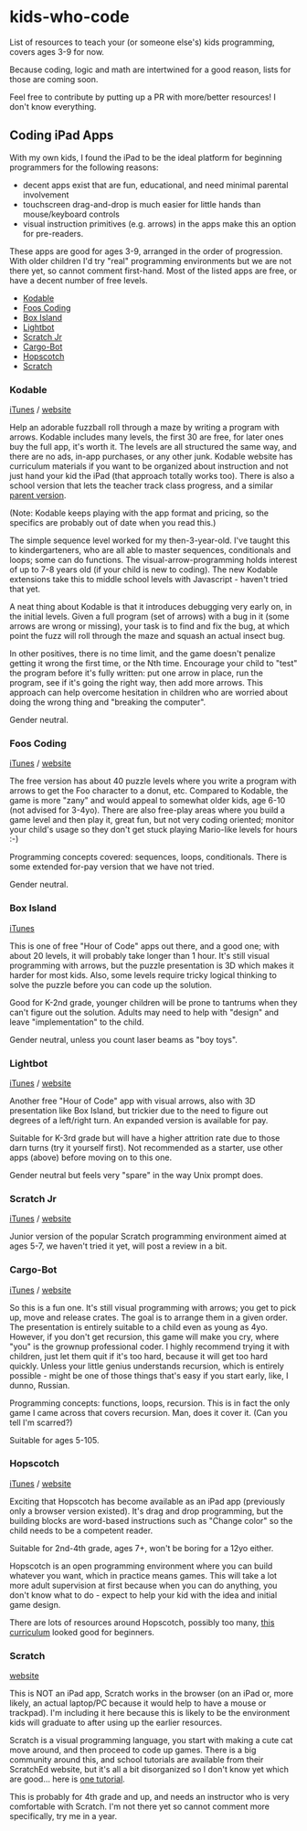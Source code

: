 # kids-who-code

List of resources to teach your (or someone else's) kids programming, covers ages 3-9 for now.

Because coding, logic and math are intertwined for a good reason, lists for those are coming soon.

Feel free to contribute by putting up a PR with more/better resources! I don't know everything.

## Coding iPad Apps

With my own kids, I found the iPad to be the ideal platform for beginning programmers for the following reasons:
* decent apps exist that are fun, educational, and need minimal parental involvement
* touchscreen drag-and-drop is much easier for little hands than mouse/keyboard controls
* visual instruction primitives (e.g. arrows) in the apps make this an option for pre-readers.

These apps are good for ages 3-9, arranged in the order of progression. With older children I'd try "real" programming environments but we are not there yet, so cannot comment first-hand. Most of the listed apps are free, or have a decent number of free levels.

* [Kodable](#kodable)
* [Foos Coding](#foos-coding)
* [Box Island](#box-island)
* [Lightbot](#lightbot)
* [Scratch Jr](#scratch-jr)
* [Cargo-Bot](#cargo-bot)
* [Hopscotch](#hopscotch)
* [Scratch](#scratch)

### Kodable

[iTunes](https://itunes.apple.com/us/app/kodable-k-5-coding-curriculum/id577673067?mt=8) / [website](https://www.kodable.com/)

Help an adorable fuzzball roll through a maze by writing a program with arrows. Kodable includes many levels, the first 30 are free, for later ones buy the full app, it's worth it. The levels are all structured the same way, and there are no ads, in-app purchases, or any other junk. Kodable website has curriculum materials if you want to be organized about instruction and not just hand your kid the iPad (that approach totally works too). There is also a school version that lets the teacher track class progress, and a similar [parent version](https://www.kodable.com/parents).

(Note: Kodable keeps playing with the app format and pricing, so the specifics are probably out of date when you read this.)

The simple sequence level worked for my then-3-year-old. I've taught this to kindergarteners, who are all able to master sequences, conditionals and loops; some can do functions. The visual-arrow-programming holds interest of up to 7-8 years old (if your child is new to coding). The new Kodable extensions take this to middle school levels with Javascript - haven't tried that yet.

A neat thing about Kodable is that it introduces debugging very early on, in the initial levels. Given a full program (set of arrows) with a bug in it (some arrows are wrong or missing), your task is to find and fix the bug, at which point the fuzz will roll through the maze and squash an actual insect bug.

In other positives, there is no time limit, and the game doesn't penalize getting it wrong the first time, or the Nth time. Encourage your child to "test" the program before it's fully written: put one arrow in place, run the program, see if it's going the right way, then add more arrows. This approach can help overcome hesitation in children who are worried about doing the wrong thing and "breaking the computer".

Gender neutral.

### Foos Coding

[iTunes](https://itunes.apple.com/us/app/foos-coding-5+-make-games!/id923441570?mt=8) / [website](http://thefoos.com/)

The free version has about 40 puzzle levels where you write a program with arrows to get the Foo character to a donut, etc. Compared to Kodable, the game is more "zany" and would appeal to somewhat older kids, age 6-10 (not advised for 3-4yo). There are also free-play areas where you build a game level and then play it, great fun, but not very coding oriented; monitor your child's usage so they don't get stuck playing Mario-like levels for hours :-)

Programming concepts covered: sequences, loops, conditionals. There is some extended for-pay version that we have not tried.

Gender neutral.

### Box Island

[iTunes](https://itunes.apple.com/us/app/box-island-one-hour-coding/id1048373739?mt=8)

This is one of free "Hour of Code" apps out there, and a good one; with about 20 levels, it will probably take longer than 1 hour. It's still visual programming with arrows, but the puzzle presentation is 3D which makes it harder for most kids. Also, some levels require tricky logical thinking to solve the puzzle before you can code up the solution.

Good for K-2nd grade, younger children will be prone to tantrums when they can't figure out the solution. Adults may need to help with "design" and leave "implementation" to the child.

Gender neutral, unless you count laser beams as "boy toys".

### Lightbot

[iTunes](https://itunes.apple.com/us/app/lightbot-code-hour/id873943739?mt=8) / [website](https://lightbot.com/)

Another free "Hour of Code" app with visual arrows, also with 3D presentation like Box Island, but trickier due to the need to figure out degrees of a left/right turn. An expanded version is available for pay.

Suitable for K-3rd grade but will have a higher attrition rate due to those darn turns (try it yourself first). Not recommended as a starter, use other apps (above) before moving on to this one.

Gender neutral but feels very "spare" in the way Unix prompt does.

### Scratch Jr

[iTunes](https://itunes.apple.com/us/app/scratchjr/id895485086?ls=1&mt=8) / [website](http://www.scratchjr.org/)

Junior version of the popular Scratch programming environment aimed at ages 5-7, we haven't tried it yet, will post a review in a bit.

### Cargo-Bot

[iTunes](https://itunes.apple.com/us/app/cargo-bot/id519690804?mt=8) / [website](http://twolivesleft.com/CargoBot/)

So this is a fun one. It's still visual programming with arrows; you get to pick up, move and release crates. The goal is to arrange them in a given order. The presentation is entirely suitable to a child even as young as 4yo. However, if you don't get recursion, this game will make you cry, where "you" is the grownup professional coder. I highly recommend trying it with children, just let them quit if it's too hard, because it will get too hard quickly. Unless your little genius understands recursion, which is entirely possible - might be one of those things that's easy if you start early, like, I dunno, Russian.

Programming concepts: functions, loops, recursion. This is in fact the only game I came across that covers recursion. Man, does it cover it. (Can you tell I'm scarred?)

Suitable for ages 5-105.

### Hopscotch

[iTunes](https://itunes.apple.com/us/app/hopscotch-make-games!-learn/id617098629?mt=8) / [website](https://www.gethopscotch.com/)

Exciting that Hopscotch has become available as an iPad app (previously only a browser version existed). It's drag and drop programming, but the building blocks are word-based instructions such as "Change color" so the child needs to be a competent reader. 

Suitable for 2nd-4th grade, ages 7+, won't be boring for a 12yo either.

Hopscotch is an open programming environment where you can build whatever you want, which in practice means games. This will take a lot more adult supervision at first because when you can do anything, you don't know what to do - expect to help your kid with the idea and initial game design.

There are lots of resources around Hopscotch, possibly too many, [this curriculum](http://hopscotch-curriculum-files.s3.amazonaws.com/Hopscotch%20Curriculum%202015.pdf) looked good for beginners.

### Scratch

[website](https://scratch.mit.edu/about/)

This is NOT an iPad app, Scratch works in the browser (on an iPad or, more likely, an actual laptop/PC because it would help to have a mouse or trackpad). I'm including it here because this is likely to be the environment kids will graduate to after using up the earlier resources.

Scratch is a visual programming language, you start with making a cute cat move around, and then proceed to code up games. There is a big community around this, and school tutorials are available from their ScratchEd website, but it's all a bit disorganized so I don't know yet which are good... here is [one tutorial](http://scratched.gse.harvard.edu/guide/files/CreativeComputing20141015.pdf).

This is probably for 4th grade and up, and needs an instructor who is very comfortable with Scratch. I'm not there yet so cannot comment more specifically, try me in a year.



